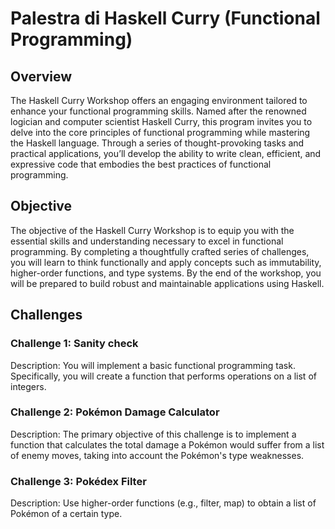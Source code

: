 # Palestra di Haskell Curry (Functional Programming)
## Overview
The Haskell Curry Workshop offers an engaging environment tailored to enhance your functional programming skills. 
Named after the renowned logician and computer scientist Haskell Curry, this program invites you to delve into the core principles of functional programming while mastering the Haskell language. 
Through a series of thought-provoking tasks and practical applications, you’ll develop the ability to write clean, efficient, and expressive code that embodies the best practices of functional programming.

## Objective
The objective of the Haskell Curry Workshop is to equip you with the essential skills and understanding necessary to excel in functional programming. 
By completing a thoughtfully crafted series of challenges, you will learn to think functionally and apply concepts such as immutability, higher-order functions, and type systems. 
By the end of the workshop, you will be prepared to build robust and maintainable applications using Haskell.

## Challenges

### Challenge 1: Sanity check
Description: You will implement a basic functional programming task. Specifically, you will create a function that performs operations on a list of integers. 

### Challenge 2: Pokémon Damage Calculator
Description: The primary objective of this challenge is to implement a function that calculates the total damage a Pokémon would suffer from a list of enemy moves, taking into account the Pokémon's type weaknesses.

### Challenge 3: Pokédex Filter
Description: Use higher-order functions (e.g., filter, map) to obtain a list of Pokémon of a certain type.

